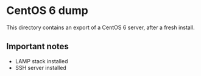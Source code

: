 # CentOS 6 dump

This directory contains an export of a CentOS 6 server, after a fresh install.

## Important notes

- LAMP stack installed
- SSH server installed
